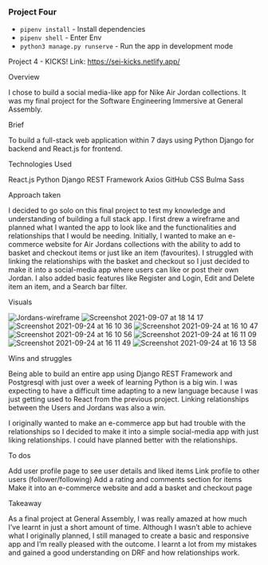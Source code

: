 ### Project Four

* `pipenv install` - Install dependencies
* `pipenv shell` - Enter Env
* `python3 manage.py runserve` - Run the app in development mode

Project 4 - KICKS!
Link: https://sei-kicks.netlify.app/

Overview

I chose to build a social media-like app for Nike Air Jordan collections. It was my final project for the Software Engineering Immersive at General Assembly.

Brief

To build a full-stack web application within 7 days using Python Django for backend and React.js for frontend.

Technologies Used

React.js
Python
Django
REST Framework
Axios
GitHub
CSS
Bulma Sass


Approach taken

I decided to go solo on this final project to test my knowledge and understanding of building a full stack app. I first drew a wireframe and planned what I wanted the app to look like and the functionalities and relationships that I would be needing. Initially, I wanted to make an e-commerce website for Air Jordans collections with the ability to add to basket and checkout items or just like an item (favourites). I struggled with linking the relationships with the basket and checkout so I just decided to make it into a social-media app where users can like or post their own Jordan. I also added basic features like Register and Login, Edit and Delete item an item, and a Search bar filter.

Visuals

![Jordans-wireframe](https://user-images.githubusercontent.com/86128330/151543388-8af4ae7a-9e8e-40a0-9a39-b2ca5a7f796a.png)
![Screenshot 2021-09-07 at 18 14 17](https://user-images.githubusercontent.com/86128330/151543416-48b119ba-07cc-43b7-b6ee-c6f5e2e919b0.png)
![Screenshot 2021-09-24 at 16 10 36](https://user-images.githubusercontent.com/86128330/151543499-18490236-5ca7-4cee-a2fb-09939fa131b8.png)
![Screenshot 2021-09-24 at 16 10 47](https://user-images.githubusercontent.com/86128330/151543506-19a80351-5440-412f-a06b-ca8049d7b937.png)
![Screenshot 2021-09-24 at 16 10 56](https://user-images.githubusercontent.com/86128330/151543510-ae27a9c1-2a85-428a-a7bb-84f5e85df041.png)
![Screenshot 2021-09-24 at 16 11 09](https://user-images.githubusercontent.com/86128330/151543511-67d14e24-3931-4080-a9ab-26ad39b91b90.png)
![Screenshot 2021-09-24 at 16 11 49](https://user-images.githubusercontent.com/86128330/151543513-36e0c0a2-6c5c-47b4-b600-f01b95596668.png)
![Screenshot 2021-09-24 at 16 13 58](https://user-images.githubusercontent.com/86128330/151543517-a6d350c3-90eb-4654-a8fc-fa76e634014a.png)

Wins and struggles

Being able to build an entire app using Django REST Framework and Postgresql with just over a week of learning Python is a big win. I was expecting to have a difficult time adapting to a new language because I was just getting used to React from the previous project. Linking relationships between the Users and Jordans was also a win.

I originally wanted to make an e-commerce app but had trouble with the relationships so I decided to make it into a simple social-media app with just liking relationships. I could have planned better with the relationships.

To dos

Add user profile page to see user details and liked items
Link profile to other users (follower/following)
Add a rating and comments section for items
Make it into an e-commerce website and add a basket and checkout page

Takeaway

As a final project at General Assembly, I was really amazed at how much I’ve learnt in just a short amount of time. Although I wasn’t able to achieve what I originally planned, I still managed to create a basic and responsive app and I’m really pleased with the outcome. I learnt a lot from my mistakes and gained a good understanding on DRF and how relationships work. 
